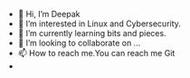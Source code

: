 - 👋 Hi, I’m Deepak
- 👀 I’m interested in Linux and Cybersecurity.
- 🌱 I’m currently learning bits and pieces.
- 💞️ I’m looking to collaborate on ...
- 📫 How to reach me.You can reach me Git
-

<!---
DEEPAK-KV/DEEPAK-KV is a ✨ special ✨ repository because its `README.md` (this file) appears on your GitHub profile.
You can click the Preview link to take a look at your changes.
--->
